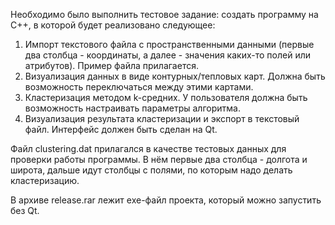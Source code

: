 Необходимо было выполнить тестовое задание: создать программу на C++, в которой будет реализовано следующее:
1) Импорт текстового файла с пространственными данными (первые два столбца - координаты, а далее - значения каких-то полей или атрибутов). Пример файла прилагается. 
2) Визуализация данных в виде контурных/тепловых карт. Должна быть возможность переключаться между этими картами.
3) Кластеризация методом k-средних. У пользователя должна быть возможность настраивать параметры алгоритма.
4) Визуализация результата кластеризации и экспорт в текстовый файл.
Интерфейс должен быть сделан на Qt.

Файл clustering.dat прилагался в качестве тестовых данных для проверки работы программы. В нём первые два столбца - долгота и широта, дальше идут столбцы с полями, по которым надо делать кластеризацию.

В архиве release.rar лежит exe-файл проекта, который можно запустить без Qt.
